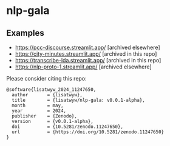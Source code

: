 # nlp-gala

## Examples

- https://pcc-discourse.streamlit.app/ [archived elsewhere]
- https://city-minutes.streamlit.app/ [archived in this repo]
- https://transcribe-lda.streamlit.app/ [archived in this repo]
- https://nlp-proto-1.streamlit.app/ [archived elsewhere]


Please consider citing this repo: 
```
@software{lisatwyw_2024_11247650,
  author       = {lisatwyw},
  title        = {lisatwyw/nlp-gala: v0.0.1-alpha},
  month        = may,
  year         = 2024,
  publisher    = {Zenodo},
  version      = {v0.0.1-alpha},
  doi          = {10.5281/zenodo.11247650},
  url          = {https://doi.org/10.5281/zenodo.11247650}
}
```
